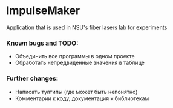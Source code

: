 # ImpulseMaker
 Application that is used in NSU's fiber lasers lab for experiments
 
 ### Known bugs and TODO:
* Объединить все программы в одном проекте 
* Обработать непредвиденные значения в таблице
 
 ### Further changes:
 * Написать тултипы (где может быть непонятно)
 * Комментарии к коду, документация к библиотекам